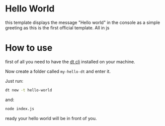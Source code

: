 # Hello World 

this template displays the message "Hello world" in the console as a simple greeting as this is the first official template. All in js

# How to use

first of all you need to have the [dt cli](https://dtemplate.org/docs/cli/install) installed on your machine.

Now create a folder called `my-hello-dt` and enter it.

Just run:

```sh
dt new -t hello-world
```

and:

```sh
node index.js
```

ready your hello world will be in front of you.
